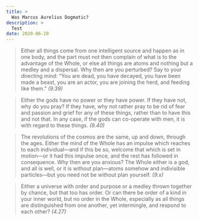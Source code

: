 ```yaml
---
title: >
  Was Marcus Aurelius Dogmatic?
description: >
  Test
date: 2020-06-20
---
```


<blockquote class="prose">
<p>Either all things come from one intelligent source and happen as in one body, and the part must not then complain of what is to the advantage of the Whole, or else all things are atoms and nothing but a medley and a dispersal. Why then are you perturbed? Say to your directing mind: “You are dead, you have decayed, you have been made a beast, you are an actor, you are joining the herd, and feeding like them.” <cite>(9.39)</cite></p>
</blockquote>

<blockquote class="prose">
<p>Either the gods have no power or they have power. If they have not, why do you pray? If they have, why not rather pray to be rid of fear and passion and grief for any of these things, rather than to have this and not that. In any case, if the gods can co-operate with men, it is with regard to these things. <cite>(9.40)</cite></p>
</blockquote>

<blockquote class="prose">
<p>The revolutions of the cosmos are the same, up and down, through the ages. Either the mind of the Whole has an impulse which reaches to each individual—and if this be so, welcome that which is set in motion—or it had this impulse once, and the rest has followed in consequence. Why then are you anxious? The Whole either is a god, and all is well, or it is without plan—atoms somehow and indivisible particles—but you need not be without plan yourself. <cite>(9.x)</cite></p>
</blockquote>

<blockquote class="prose">
<p>Either a universe with order and purpose or a medley thrown together by chance, but that too has order. Or can there be order of a kind in your inner world, but no order in the Whole, especially as all things are distinguished from one another, yet intermingle, and respond to each other? <cite>(4.27)</cite></p>
</blockquote>


